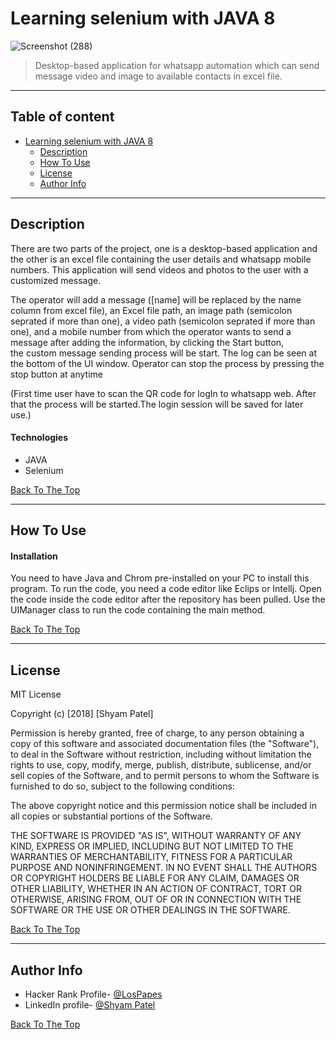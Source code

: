 # Learning selenium with JAVA 8

![Screenshot (288)](https://user-images.githubusercontent.com/26683455/107425098-d3b55780-6b1e-11eb-9a67-0f3f5ae358e7.png)

> Desktop-based application for whatsapp automation which can send message video and image to available contacts in excel file.

---

## Table of content
- [Learning selenium with JAVA 8](#learning-selenium-with-java-8)
  * [Description](#description)
  * [How To Use](#how-to-use)
  * [License](#license)
  * [Author Info](#author-info)

---

## Description

There are two parts of the project, one is a desktop-based application and the other is an excel file containing the user details and whatsapp mobile numbers. This application will send videos and photos to the user with a customized message.

The operator will add a message ([name] will be replaced by the name column from excel file), an Excel file path, an image path (semicolon seprated if more than one), a video path (semicolon seprated if more than one), and a mobile number from which the operator wants to send a message after adding the information, by clicking the Start button, the custom message sending process will be start. The log can be seen at the bottom of the UI window. Operator can stop the process by pressing the stop button at anytime


(First time user have to scan the QR code for logIn to whatsapp web. After that the process will be started.The login session will be saved for later use.)

#### Technologies

- JAVA
- Selenium

[Back To The Top](#learning-selenium-with-java-8)

---

## How To Use

#### Installation
You need to have Java and Chrom pre-installed on your PC to install this program. To run the code, you need a code editor like Eclips or Intellj. Open the code inside the code editor after the repository has been pulled. Use the UIManager class to run the code containing the main method.

[Back To The Top](#learning-selenium-with-java-8)

---
## License

MIT License

Copyright (c) [2018] [Shyam Patel]

Permission is hereby granted, free of charge, to any person obtaining a copy
of this software and associated documentation files (the "Software"), to deal
in the Software without restriction, including without limitation the rights
to use, copy, modify, merge, publish, distribute, sublicense, and/or sell
copies of the Software, and to permit persons to whom the Software is
furnished to do so, subject to the following conditions:

The above copyright notice and this permission notice shall be included in all
copies or substantial portions of the Software.

THE SOFTWARE IS PROVIDED "AS IS", WITHOUT WARRANTY OF ANY KIND, EXPRESS OR
IMPLIED, INCLUDING BUT NOT LIMITED TO THE WARRANTIES OF MERCHANTABILITY,
FITNESS FOR A PARTICULAR PURPOSE AND NONINFRINGEMENT. IN NO EVENT SHALL THE
AUTHORS OR COPYRIGHT HOLDERS BE LIABLE FOR ANY CLAIM, DAMAGES OR OTHER
LIABILITY, WHETHER IN AN ACTION OF CONTRACT, TORT OR OTHERWISE, ARISING FROM,
OUT OF OR IN CONNECTION WITH THE SOFTWARE OR THE USE OR OTHER DEALINGS IN THE
SOFTWARE.

[Back To The Top](#learning-selenium-with-java-8)

---

## Author Info

- Hacker Rank Profile- [@LosPapes](https://www.hackerrank.com/LosPepes)
- LinkedIn profile- [@Shyam Patel](https://www.linkedin.com/in/patelshyam54/)

[Back To The Top](#learning-selenium-with-java-8)

